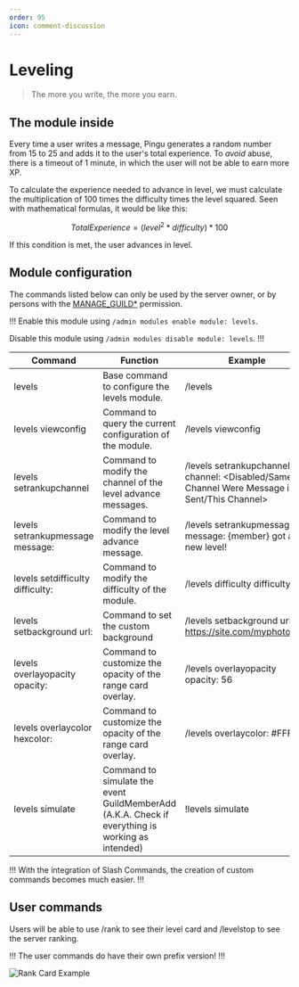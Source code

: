 ```yaml
---
order: 95
icon: comment-discussion
---
```


# Leveling
> The more you write, the more you earn.

## The module inside

Every time a user writes a message, Pingu generates a random number from 15 to 25 and adds it to the user's total experience. To _avoid_ abuse, there is a timeout of 1 minute, in which the user will not be able to earn more XP.

To calculate the experience needed to advance in level, we must calculate the multiplication of 100 times the difficulty times the level squared. Seen with mathematical formulas, it would be like this:

$$
Total Experience = (level^2 * difficulty) * 100
$$

If this condition is met, the user advances in level.

## Module configuration

The commands listed below can only be used by the server owner, or by persons with the [MANAGE_GUILD\*](https://discord.com/developers/docs/topics/permissions) permission.

!!!
Enable this module using `/admin modules enable module: levels`.

Disable this module using `/admin modules disable module: levels`.
!!!

<!-- markdown-link-check-disable -->
| Command | Function | Example |
| --- | --- | --- |
| levels | Base command to configure the levels module. | /levels |
| levels viewconfig | Command to query the current configuration of the module.| /levels viewconfig |
| levels setrankupchannel | Command to modify the channel of the level advance messages. | /levels setrankupchannel channel: \<Disabled/Same Channel Were Message is Sent/This Channel> |
| levels setrankupmessage message: | Command to modify the level advance message.| /levels setrankupmessage message: {member} got a new level!  |
| levels setdifficulty difficulty: | Command to modify the difficulty of the module. | /levels difficulty difficulty: 2 |
| levels setbackground url: | Command to set the custom background | /levels setbackground url: https://site.com/myphoto.png |
| levels overlayopacity opacity: | Command to customize the opacity of the range card overlay. | /levels overlayopacity opacity: 56 |
| levels overlaycolor hexcolor: | Command to customize the opacity of the range card overlay. | /levels overlaycolor: #FFF |
| levels simulate | Command to simulate the event GuildMemberAdd (A.K.A. Check if everything is working as intended) | !levels simulate |
<!-- markdown-link-check-enable -->

!!!
With the integration of Slash Commands, the creation of custom commands becomes much easier.
!!!

## User commands

Users will be able to use /rank to see their level card and /levelstop to see the server ranking.

!!!
The user commands do have their own prefix version!
!!!

![Rank Card Example](https://cdn.discordapp.com/attachments/926103260111179836/928779386059104347/imCnpLagomxItWHwTgagZWgjrjxHQIpe.png)